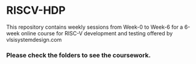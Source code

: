 # RISCV-HDP

This repository contains weekly sessions from Week-0 to Week-6 for a 6-week online course for RISC-V development and testing offered by vlsisystemdesign.com
### Please check the folders to see the coursework.
